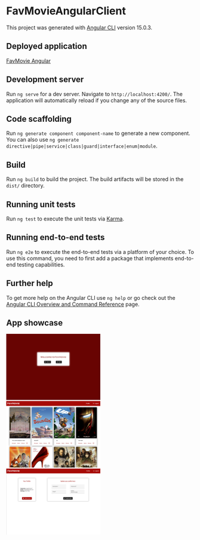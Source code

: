 # FavMovieAngularClient

This project was generated with [Angular CLI](https://github.com/angular/angular-cli) version 15.0.3.

## Deployed application
[FavMovie Angular](https://schen888.github.io/favMovie-Angular-client/welcome)

## Development server

Run `ng serve` for a dev server. Navigate to `http://localhost:4200/`. The application will automatically reload if you change any of the source files.

## Code scaffolding

Run `ng generate component component-name` to generate a new component. You can also use `ng generate directive|pipe|service|class|guard|interface|enum|module`.

## Build

Run `ng build` to build the project. The build artifacts will be stored in the `dist/` directory.

## Running unit tests

Run `ng test` to execute the unit tests via [Karma](https://karma-runner.github.io).

## Running end-to-end tests

Run `ng e2e` to execute the end-to-end tests via a platform of your choice. To use this command, you need to first add a package that implements end-to-end testing capabilities.

## Further help

To get more help on the Angular CLI use `ng help` or go check out the [Angular CLI Overview and Command Reference](https://angular.io/cli) page.

## App showcase
<img alt="A screenshot of the welcome-page in FavMovie App" src="/img/Screenshot1.png" width="50%">
<img alt="A screenshot of the movie-page in FavMovie App" src="/img/Screenshot4.png" width="50%">
<img alt="A screenshot of the profile-page in FavMovie App" src="/img/Screenshot3.png" width="50%">